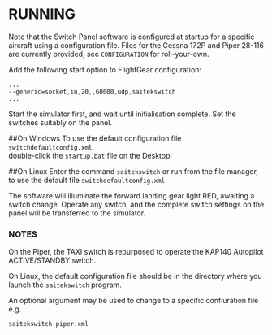 # RUNNING

Note that the Switch Panel software is configured at startup for a
specific aircraft using a configuration file. Files for the Cessna 172P and Piper 28-116 are currently provided, see `CONFIGURATION` for roll-your-own.

Add the following start option to FlightGear configuration:

	...
	--generic=socket,in,20,,60000,udp,saitekswitch
	...

Start the simulator first, and wait until initialisation complete.
Set the switches suitably on the panel.  
  
##On Windows
To use the default configuration file `switchdefaultconfig.xml`,  
double-click the `startup.bat` file on the Desktop.  

##On Linux
Enter the command `saitekswitch` or run from the file manager, to use the default file `switchdefaultconfig.xml`

The software will illuminate the forward landing gear light RED,
awaiting a switch change. Operate any switch, and the complete switch
settings on the panel will be transferred to the simulator.

### NOTES

On the Piper, the TAXI switch is repurposed to operate the KAP140 Autopilot 
ACTIVE/STANDBY switch.

On Linux, the default configuration file should be in the directory where you launch the `saitekswitch` program.

An optional argument may be used to change to a specific confiuration file e.g.  

`saitekswitch piper.xml`

